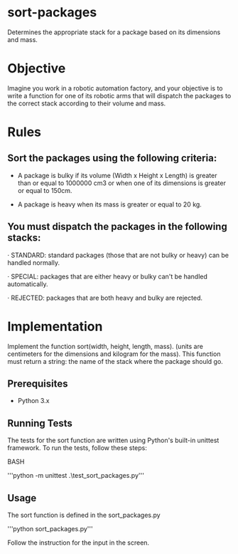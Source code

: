 # sort-packages
Determines the appropriate stack for a package based on its dimensions and mass.

# Objective

Imagine you work in a robotic automation factory, and your objective is to write a function for one of its robotic arms that will dispatch the packages to the correct stack according to their volume and mass.

# Rules

## Sort the packages using the following criteria:

- A package is bulky if its volume (Width x Height x Length) is greater than or equal to 1000000 cm3 or when one of its dimensions is greater or equal to 150cm.

- A package is heavy when its mass is greater or equal to 20 kg.

## You must dispatch the packages in the following stacks:

· STANDARD: standard packages (those that are not bulky or heavy) can be handled normally.

· SPECIAL: packages that are either heavy or bulky can't be handled automatically.

· REJECTED: packages that are both heavy and bulky are rejected.

# Implementation

Implement the function sort(width, height, length, mass).
(units are centimeters for the dimensions and kilogram for the mass).
This function must return a string: the name of the stack where the package should go.

## Prerequisites

- Python 3.x

## Running Tests
The tests for the sort function are written using Python's built-in unittest framework. To run the tests, follow these steps:

BASH

'''python -m unittest .\test_sort_packages.py'''


## Usage
The sort function is defined in the sort_packages.py

'''python sort_packages.py'''

Follow the instruction for the input in the screen.